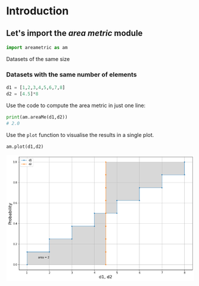 # Introduction


## Let's import the *area metric* module


```python
import areametric as am
```

 Datasets of the same size
### Datasets with the same number of elements

```python
d1 = [1,2,3,4,5,6,7,8]
d2 = [4.5]*8
```

Use the code to compute the area metric in just one line:


```python
print(am.areaMe(d1,d2))
# 2.0
```


Use the `plot` function to visualise the results in a single plot.


```python
am.plot(d1,d2)
```

![png](fig/output_9_0.png)
